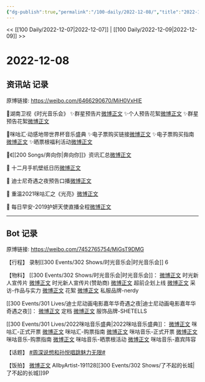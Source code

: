 ```yaml
---
{"dg-publish":true,"permalink":"/100-daily/2022-12-08/","title":"2022-12-08"}
---
```



<< [[100 Daily/2022-12-07\|2022-12-07]] | [[100 Daily/2022-12-09\|2022-12-09]] >>

# 2022-12-08

## 资讯站 记录

原博链接: https://weibo.com/6466290670/MiH0VxHIE

🌟湖南卫视《时光音乐会》
✨群星预告片[微博正文](https://m.weibo.cn/6466290670/4844347410878769)
✨个人预告花絮[微博正文](https://m.weibo.cn/6466290670/4844439196142200)
✨群星预告花絮[微博正文](https://m.weibo.cn/6466290670/4844348019836199)

🌟咪咕汇·动感地带世界杯音乐盛典
✨电子票购买链接[微博正文](https://m.weibo.cn/6466290670/4844393662776708)
✨电子票购买指南[微博正文](https://m.weibo.cn/6466290670/4844515863036659)
✨晒票根福利活动[微博正文](https://m.weibo.cn/6466290670/4844516823795817)

🌟《[[200 Songs/奔向你\|奔向你]]》资讯汇总[微博正文](https://m.weibo.cn/6466290670/4844458385085089)

🌟 十二月手机壁纸日历[微博正文](https://m.weibo.cn/6466290670/4844490059153942)

🌟 迪士尼奇遇之夜预告口播[微博正文](https://m.weibo.cn/6466290670/4844404467044970)

🌟 重温2021咪咕汇之《光亮》[微博正文](https://m.weibo.cn/6466290670/4844517536828265)

🌟 每日早安-2019护妍天使直播全程[微博正文](https://m.weibo.cn/6466290670/4844325786092237)

---
## Bot 记录

原博链接: https://weibo.com/7452765754/MiGsT9DMG

【行程】
录制[[300 Events/302 Shows/时光音乐会\|时光音乐会]] 6

【物料】
[[300 Events/302 Shows/时光音乐会\|时光音乐会]]：
[微博正文](https://m.weibo.cn/7703778879/4844335301923566) 时光新人宣传片
[微博正文](https://m.weibo.cn/7518377229/4844359667420902) 时光新人宣传片(赞助商)
[微博正文](https://m.weibo.cn/7703778879/4844344282450020) 超前企划上线
[微博正文](https://m.weibo.cn/7703778879/4844343653049261) 采访-作品与实力
[微博正文](https://m.weibo.cn/7703778879/4844433453090144) 花絮
[微博正文](https://m.weibo.cn/6452154166/4844356810838395) 私服品牌-nerdy

[[300 Events/301 Lives/迪士尼动画电影嘉年华奇遇之夜\|迪士尼动画电影嘉年华奇遇之夜]]：
[微博正文](https://m.weibo.cn/1642553272/4844403258303275) 定档
[微博正文](https://m.weibo.cn/6048467149/4844415631759621) 服饰品牌-SHETELLS

[[300 Events/301 Lives/2022咪咕音乐盛典\|2022咪咕音乐盛典]]：
[微博正文](https://m.weibo.cn/5190275658/4844339073385579) 咪咕汇-正式开票
[微博正文](https://m.weibo.cn/5190275658/4844425639365642) 咪咕汇-购票指南
[微博正文](https://m.weibo.cn/1867028705/4844339069458725) 咪咕音乐-正式开票
[微博正文](https://m.weibo.cn/1867028705/4844425899171524) 咪咕音乐-购票指南
[微博正文](https://m.weibo.cn/1867028705/4844427098458307) 咪咕音乐-晒票根活动
[微博正文](https://m.weibo.cn/1867028705/4844453917622865) 咪咕音乐-嘉宾阵容

【话题】
[#周深说想和孙悦唱跳魅力无限#](https://s.weibo.com/weibo?q=%23%E5%91%A8%E6%B7%B1%E8%AF%B4%E6%83%B3%E5%92%8C%E5%AD%99%E6%82%A6%E5%94%B1%E8%B7%B3%E9%AD%85%E5%8A%9B%E6%97%A0%E9%99%90%23)

【饭拍】
[微博正文](https://m.weibo.cn/6873250805/4844442521186777) AllbyArtist-191128[[300 Events/302 Shows/了不起的长城\|了不起的长城]]9P
